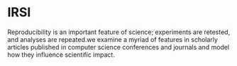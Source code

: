 # IRSI
Reproducibility is an important feature of science; experiments are retested, and analyses are repeated.we examine a myriad of features in scholarly articles published in computer science conferences and journals and model how they influence scientific impact.

